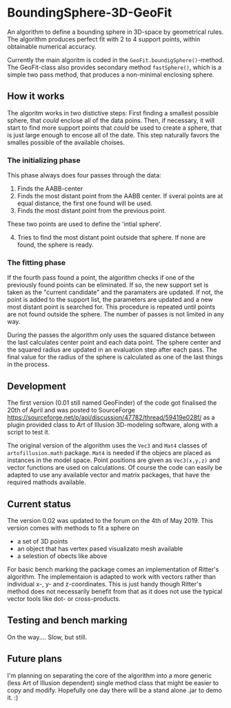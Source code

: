 # BoundingSphere-3D-GeoFit

An algorithm to define a bounding sphere in 3D-space by geometrical rules. The algorithm produces perfect fit with 2 to 4 support points, within obtainable numerical accuracy.

Currently the main algoritm is coded in the `GeoFit.boundigSphere()`-method. The GeoFit-class also provides secondary method `fastSphere()`, which is a simple two pass method, that produces a non-minimal enclosing sphere.

## How it works

The algoritm works in two distictive steps: First finding a smallest possible sphere, that _could_ enclose all of the data poins. Then, if necessary, it will start to find more support points that _could_ be used to create a sphere, that is just large enough to encose all of the date. This step naturally favors the smalles possible of the available choises.

### The initializing phase

This phase always does four passes through the data:
1. Finds the AABB-center
2. Finds the most distant point from the AABB center. If sveral points are at equal distance, the first one found will be used.  
3. Finds the most distant point from the previous point.

These two points are used to define the 'intial sphere'.

4. Tries to find the most distant point outside that sphere. If none are found, the sphere is ready. 

### The fitting phase
If the fourth pass found a point, the algorithm checks if one of the previously found points can be eliminated. If so, the new support set is taken as the "current candidate" and the paramaters are updated. If not, the point is added to the support list, the parameters are updated and a new most distant point is searched for. This procedure is repeated until points are not found outside the sphere. The number of passes is not limited in any way.

During the passes the algorithm only uses the squared distance between the last calculates center point and each data point. The sphere center and the squared radius are updated in an evaluation step after each pass. The final value for the radius of the sphere is calculated as one of the last things in the process.

## Development

The first version (0.01 still named GeoFinder) of the code got finalised the 20th of April and was posted to SourceForge https://sourceforge.net/p/aoi/discussion/47782/thread/59419e028f/ as a plugin provided class to Art of Illusion 3D-modeling software, along with a script to test it.

The original version of the algorithm uses the `Vec3` and `Mat4` classes of `artofillusion.math` package. `Mat4` is needed if the objecs are placed as instances in the model space. Point positions are given as `Vec3(x,y,z)` and vector functions are used on calculations. Of course the code can easily be adapted to use any available vector and matrix packages, that have the required mathods available.

## Current status

The version 0.02 was updated to the forum on the 4th of May 2019. This version comes with methods to fit a sphere on 
- a set of 3D points
- an object that has vertex pased visualizato mesh available
- a selestion of obects like above

For basic bench marking the package comes an implementation of Ritter's algorithm. The implementaion is adapted to work with vectors rather than individual x-, y- and z-coordinates. This is just handy though Ritter's method does not necessarily benefit from that as it does not use the typical vector tools like dot- or cross-products.

## Testing and bench marking

On the way.... Slow, but still.

## Future plans

I'm planning on separating the core of the algorithm into a more generic (less Art of Illusion dependent) single method class that might be easier to copy and modify. Hopefully one day there will be a stand alone .jar to demo it. :)

